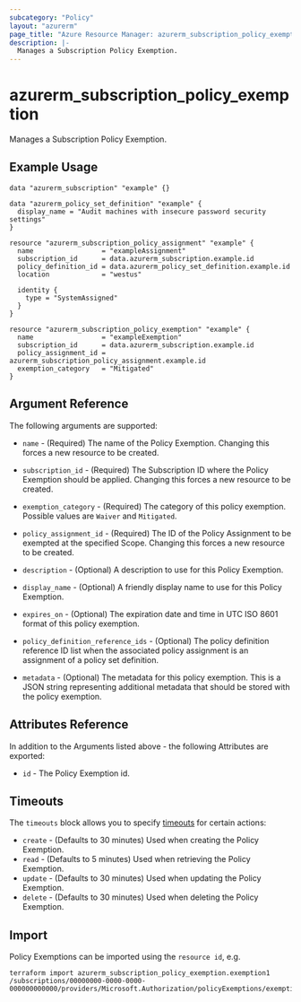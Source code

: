 ```yaml
---
subcategory: "Policy"
layout: "azurerm"
page_title: "Azure Resource Manager: azurerm_subscription_policy_exemption"
description: |-
  Manages a Subscription Policy Exemption.
---
```


# azurerm_subscription_policy_exemption

Manages a Subscription Policy Exemption.

## Example Usage

```hcl
data "azurerm_subscription" "example" {}

data "azurerm_policy_set_definition" "example" {
  display_name = "Audit machines with insecure password security settings"
}

resource "azurerm_subscription_policy_assignment" "example" {
  name                 = "exampleAssignment"
  subscription_id      = data.azurerm_subscription.example.id
  policy_definition_id = data.azurerm_policy_set_definition.example.id
  location             = "westus"

  identity {
    type = "SystemAssigned"
  }
}

resource "azurerm_subscription_policy_exemption" "example" {
  name                 = "exampleExemption"
  subscription_id      = data.azurerm_subscription.example.id
  policy_assignment_id = azurerm_subscription_policy_assignment.example.id
  exemption_category   = "Mitigated"
}
```

## Argument Reference

The following arguments are supported:

* `name` - (Required) The name of the Policy Exemption. Changing this forces a new resource to be created.

* `subscription_id` - (Required) The Subscription ID where the Policy Exemption should be applied. Changing this forces a new resource to be created.

* `exemption_category` - (Required) The category of this policy exemption. Possible values are `Waiver` and `Mitigated`.

* `policy_assignment_id` - (Required) The ID of the Policy Assignment to be exempted at the specified Scope. Changing this forces a new resource to be created.

* `description` - (Optional) A description to use for this Policy Exemption.

* `display_name` - (Optional) A friendly display name to use for this Policy Exemption.

* `expires_on` - (Optional) The expiration date and time in UTC ISO 8601 format of this policy exemption.

* `policy_definition_reference_ids` - (Optional) The policy definition reference ID list when the associated policy assignment is an assignment of a policy set definition.

* `metadata` - (Optional) The metadata for this policy exemption. This is a JSON string representing additional metadata that should be stored with the policy exemption.

## Attributes Reference

In addition to the Arguments listed above - the following Attributes are exported:

* `id` - The Policy Exemption id.

## Timeouts

The `timeouts` block allows you to specify [timeouts](https://developer.hashicorp.com/terraform/language/resources/configure#define-operation-timeouts) for certain actions:

* `create` - (Defaults to 30 minutes) Used when creating the Policy Exemption.
* `read` - (Defaults to 5 minutes) Used when retrieving the Policy Exemption.
* `update` - (Defaults to 30 minutes) Used when updating the Policy Exemption.
* `delete` - (Defaults to 30 minutes) Used when deleting the Policy Exemption.

## Import

Policy Exemptions can be imported using the `resource id`, e.g.

```shell
terraform import azurerm_subscription_policy_exemption.exemption1 /subscriptions/00000000-0000-0000-000000000000/providers/Microsoft.Authorization/policyExemptions/exemption1
```
